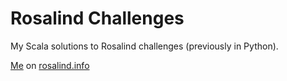 # Rosalind Challenges

My Scala solutions to Rosalind challenges (previously in Python).

[Me](http://rosalind.info/users/kpmre/) on [rosalind.info](http://rosalind.info)